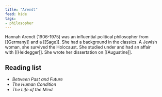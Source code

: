 ```yaml
---
title: "Arendt"
feed: hide
tags:
- philosopher
---
```


Hannah Arendt (1906-1975) was an influential political philosopher from [[Germany]] and a [[Sage]]. She had a background in the classics. A Jewish woman, she survived the Holocaust. She studied under and had an affair with [[Heidegger]]. She wrote her dissertation on [[Augustine]]. 

## Reading list

* _Between Past and Future_
* _The Human Condition_
* _The Life of the Mind_